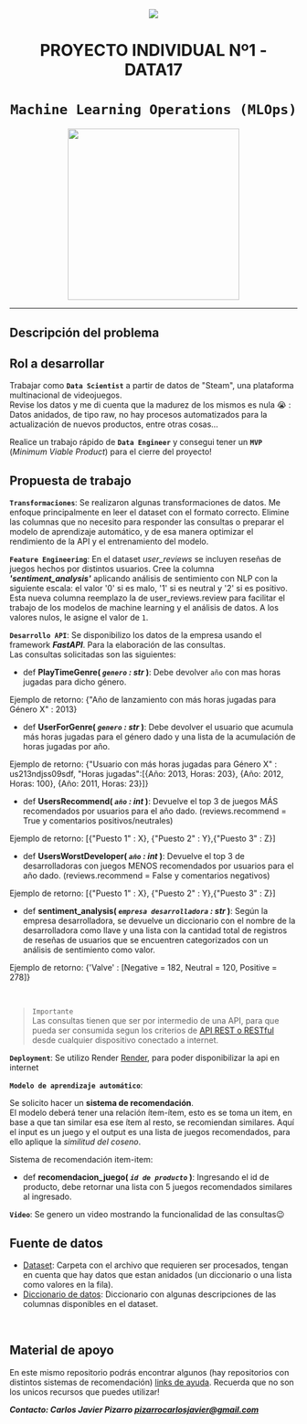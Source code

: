 <p align=center><img src=https://d31uz8lwfmyn8g.cloudfront.net/Assets/logo-henry-white-lg.png><p>

# <h1 align=center> **PROYECTO INDIVIDUAL Nº1 - DATA17** </h1>

# <h1 align=center>**`Machine Learning Operations (MLOps)`**</h1>

<p align="center">
<img src="https://user-images.githubusercontent.com/67664604/217914153-1eb00e25-ac08-4dfa-aaf8-53c09038f082.png"  height=300>
</p>


<hr>  

## **Descripción del problema**

## Rol a desarrollar

Trabajar como **`Data Scientist`** a partir de datos de  "Steam", una plataforma multinacional de videojuegos. <br>
Revise los datos y me di cuenta que la madurez de los mismos es nula :sob: : Datos anidados, de tipo raw, no hay procesos automatizados para la actualización de nuevos productos, entre otras cosas… 

Realice un trabajo rápido de **`Data Engineer`** y consegui tener un **`MVP`** (_Minimum Viable Product_) para el cierre del proyecto! 

## **Propuesta de trabajo**

**`Transformaciones`**:  Se realizaron algunas transformaciones de datos. Me enfoque principalmente en leer el dataset con el formato correcto. Elimine las columnas que no necesito para responder las consultas o preparar el modelo de aprendizaje automático, y de esa manera optimizar el rendimiento de la API y el entrenamiento del modelo.

**`Feature Engineering`**:  En el dataset *user_reviews* se incluyen reseñas de juegos hechos por distintos usuarios. Cree la columna ***'sentiment_analysis'*** aplicando análisis de sentimiento con NLP con la siguiente escala: el valor '0' si es malo, '1' si es neutral y '2' si es positivo. Esta nueva columna reemplazo la de user_reviews.review para facilitar el trabajo de los modelos de machine learning y el análisis de datos. A los valores nulos, le asigne el valor de `1`.

**`Desarrollo API`**:   Se disponibilizo los datos de la empresa usando el framework ***FastAPI***.  Para la elaboración de las consultas.<br>
Las consultas solicitadas son las siguientes:

+ def **PlayTimeGenre( *`genero` : str* )**:
    Debe devolver `año` con mas horas jugadas para dicho género.
  
Ejemplo de retorno: {"Año de lanzamiento con más horas jugadas para Género X" : 2013}

+ def **UserForGenre( *`genero` : str* )**:
    Debe devolver el usuario que acumula más horas jugadas para el género dado y una lista de la acumulación de horas jugadas por año.

Ejemplo de retorno: {"Usuario con más horas jugadas para Género X" : us213ndjss09sdf,
			     "Horas jugadas":[{Año: 2013, Horas: 203}, {Año: 2012, Horas: 100}, {Año: 2011, Horas: 23}]}

+ def **UsersRecommend( *`año` : int* )**:
   Devuelve el top 3 de juegos MÁS recomendados por usuarios para el año dado. (reviews.recommend = True y comentarios positivos/neutrales)
  
Ejemplo de retorno: [{"Puesto 1" : X}, {"Puesto 2" : Y},{"Puesto 3" : Z}]

+ def **UsersWorstDeveloper( *`año` : int* )**:
   Devuelve el top 3 de desarrolladoras con juegos MENOS recomendados por usuarios para el año dado. (reviews.recommend = False y comentarios negativos)
  
Ejemplo de retorno: [{"Puesto 1" : X}, {"Puesto 2" : Y},{"Puesto 3" : Z}]

+ def **sentiment_analysis( *`empresa desarrolladora` : str* )**:
    Según la empresa desarrolladora, se devuelve un diccionario con el nombre de la desarrolladora como llave y una lista con la cantidad total 
    de registros de reseñas de usuarios que se encuentren categorizados con un análisis de sentimiento como valor. 

Ejemplo de retorno: {'Valve' : [Negative = 182, Neutral = 120, Positive = 278]}

<br/>


> `Importante`<br>
Las consultas tienen que ser por intermedio de una API, para que pueda ser consumida segun los criterios de [API REST o RESTful](https://rockcontent.com/es/blog/api-rest/) desde cualquier dispositivo conectado a internet. 


**`Deployment`**: Se utilizo Render [Render](https://render.com/docs/free#free-web-services), para poder disponibilizar la api en internet
<br/>


**`Modelo de aprendizaje automático`**: 

Se solicito hacer un  **sistema de recomendación**.<br>
El modelo deberá tener una relación ítem-ítem, esto es se toma un item, en base a que tan similar esa ese ítem al resto, se recomiendan similares. Aquí el input es un juego y el output es una lista de juegos recomendados, para ello aplique la *similitud del coseno*. 

Sistema de recomendación item-item:
+ def **recomendacion_juego( *`id de producto`* )**:
    Ingresando el id de producto, debe retornar una lista con 5 juegos recomendados similares al ingresado.



**`Video`**: Se genero un video mostrando la funcionalidad de las consultas😉


## **Fuente de datos**

+ [Dataset](https://drive.google.com/drive/folders/1HqBG2-sUkz_R3h1dZU5F2uAzpRn7BSpj): Carpeta con el archivo que requieren ser procesados, tengan en cuenta que hay datos que estan anidados (un diccionario o una lista como valores en la fila).
+ [Diccionario de datos](https://docs.google.com/spreadsheets/d/1-t9HLzLHIGXvliq56UE_gMaWBVTPfrlTf2D9uAtLGrk/edit?usp=drive_link): Diccionario con algunas descripciones de las columnas disponibles en el dataset.
<br/>

## **Material de apoyo**

En este mismo repositorio podrás encontrar algunos (hay repositorios con distintos sistemas de recomendación) [links de ayuda](https://github.com/HX-PRomero/PI_ML_OPS/raw/main/Material%20de%20apoyo.md). Recuerda que no son los unicos recursos que puedes utilizar!

***Contacto: Carlos Javier Pizarro  pizarrocarlosjavier@gmail.com***


